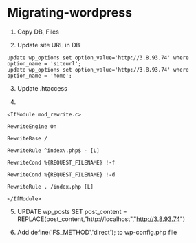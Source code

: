 # Migrating-wordpress

1. Copy DB, Files


2. Update site URL in DB
```
update wp_options set option_value='http://3.8.93.74' where option_name = 'siteurl';
update wp_options set option_value='http://3.8.93.74' where option_name = 'home';
```

3. Update .htaccess

4. 
```
<IfModule mod_rewrite.c>

RewriteEngine On

RewriteBase /

RewriteRule ^index\.php$ - [L]

RewriteCond %{REQUEST_FILENAME} !-f

RewriteCond %{REQUEST_FILENAME} !-d

RewriteRule . /index.php [L]

</IfModule>
```

5. UPDATE wp_posts SET post_content = REPLACE(post_content,"http://localhost","http://3.8.93.74")

6. Add define('FS_METHOD','direct'); to wp-config.php file
